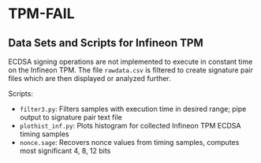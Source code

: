 # TPM-FAIL


## Data Sets and Scripts for Infineon TPM

ECDSA signing operations are not implemented to execute in constant time on the Infineon TPM. 
The file `rawdata.csv` is filtered to create signature pair files which are then displayed or analyzed further.


Scripts:

- `filter3.py`: Filters samples with execution time in desired range; pipe output to signature pair text file
- `plothist_inf.py`: Plots histogram for collected Infineon TPM ECDSA timing samples 
- `nonce.sage`: Recovers nonce values from timing samples, computes most significant 4, 8, 12 bits
